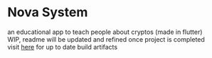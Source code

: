 # Nova System
 an educational app to teach people about cryptos (made in flutter) <br>
 WIP, readme will be updated and refined once project is completed <br>
 visit [here](https://nightly.link/The-NOVA-System/nova_app/workflows/flutter/main) for up to date build artifacts
